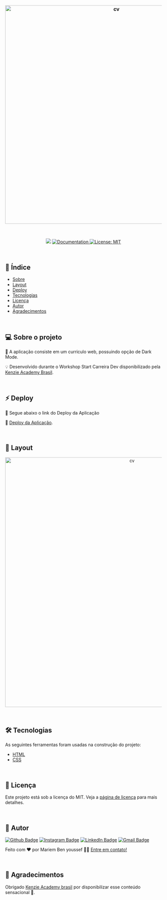 <h3 align="center">
  <img alt="cv" title="#cv" src="./public/01.gif" width="700px">
</h3>

<br>

<p align="center">
   <img src="https://img.shields.io/badge/version-1.0-blue.svg" />
  
  <a href="https://github.com/Mariem-benyoussef">
    <img alt="Documentation" src="https://img.shields.io/badge/documentation-yes-yellow.svg" target="_blank" />
  </a>
 
 <a href="https://github.com/Mariem-benyoussef">
    <img alt="License: MIT" src="https://img.shields.io/badge/License-MIT-brightgreen.svg" target="_blank" />
  </a>
</p>

<br>

## :pushpin: Índice

- [Sobre](#sobre)
- [Layout](#layout)
- [Deploy](#deploy)
- [Tecnologias](#tecnologias)
- [Licença](#licenca)
- [Autor](#autor)
- [Agradecimentos](#agradecimento)

<br>

<a id="sobre"></a>

## 💻 Sobre o projeto

🚀 A aplicação consiste em um curriculo web, possuindo opção de Dark Mode.

💡 Desenvolvido durante o Workshop Start Carreira Dev disponibilizado pela [Kenzie Academy Brasil](https://kenzie.com.br/).

<br>

<a id="deploy"></a>

## ⚡ Deploy

🎲 Segue abaixo o link do Deploy da Aplicação

🔗 [Deploy da Aplicação](https://savio-2-lopes.github.io/CV-website/).

<br>
<a id="layout"></a>

## 🎨 Layout

<p align="center" style="display: flex; align-items: flex-start; justify-content: center;">
  <img alt="cv" title="#cv" src="./public/01.gif" width="800px">
</p>

<br>

<a id="tecnologias"></a>

## 🛠 Tecnologias

As seguintes ferramentas foram usadas na construção do projeto:

- [HTML](https://developer.mozilla.org/pt-BR/docs/Web/HTML)
- [CSS](https://developer.mozilla.org/pt-BR/docs/Web/CSS)

<br>

<a id="licenca"></a>

## :memo: Licença

Este projeto está sob a licença do MIT. Veja a [página de licença](https://opensource.org/licenses/MIT) para mais detalhes.

<br>

<a id="autor"></a>

## 🦸 Autor

[![Github Badge](https://img.shields.io/badge/-Github-373737?style=flat&logo=Github&logoColor=white)](https://github.com/Mariem-benyoussef)
[![Instagram Badge](https://img.shields.io/badge/-Instagram-8a3ab9?style=flat&logo=instagram&logoColor=white)](https://www.instagram.com/savioaugulopes/)
[![LinkedIn Badge](https://img.shields.io/badge/-LinkedIn-blue?style=flat&logo=linkedin&logoColor=white)](https://www.linkedin.com/in/savio-lopes/)
[![Gmail Badge](https://img.shields.io/badge/-Gmail-c14438?style=flat&logo=gmail&logoColor=white)](mailto:savio.dev.lopes@gmail.com)

Feito com ❤️ por Mariem Ben youssef 👋🏽 [Entre em contato!](https://www.linkedin.com/in/savio-lopes/)

<br>

<a id="agradecimento"></a>

## 💙 Agradecimentos

Obrigado [Kenzie Academy brasil](https://kenzie.com.br/) por disponibilizar esse conteúdo sensacional 🚀.
